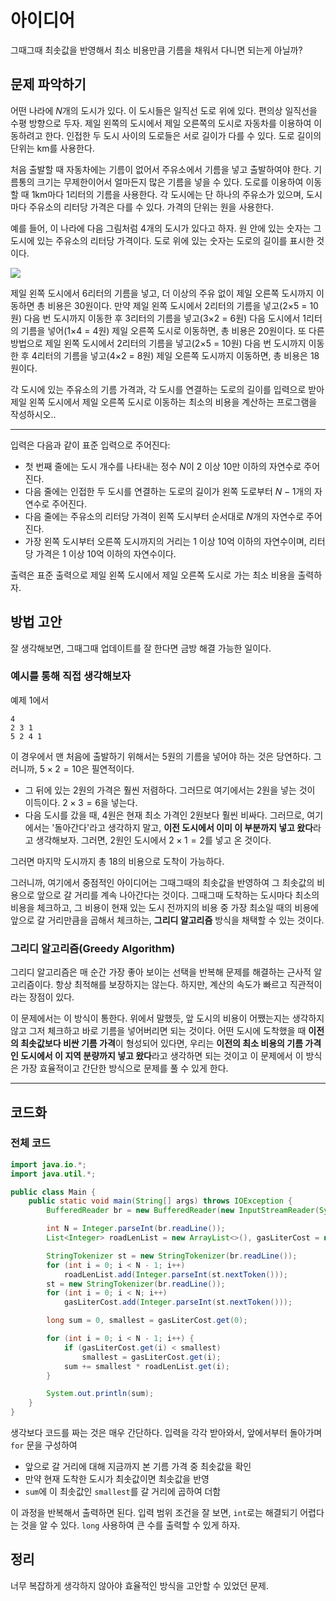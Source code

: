 # 아이디어
그때그때 최솟값을 반영해서 최소 비용만큼 기름을 채워서 다니면 되는게 아닐까?

## 문제 파악하기
어떤 나라에 $N$개의 도시가 있다. 이 도시들은 일직선 도로 위에 있다. 편의상 일직선을 수평 방향으로 두자. 제일 왼쪽의 도시에서 제일 오른쪽의 도시로 자동차를 이용하여 이동하려고 한다. 인접한 두 도시 사이의 도로들은 서로 길이가 다를 수 있다. 도로 길이의 단위는 km를 사용한다.

처음 출발할 때 자동차에는 기름이 없어서 주유소에서 기름을 넣고 출발하여야 한다. 기름통의 크기는 무제한이어서 얼마든지 많은 기름을 넣을 수 있다. 도로를 이용하여 이동할 때 1km마다 1리터의 기름을 사용한다. 각 도시에는 단 하나의 주유소가 있으며, 도시 마다 주유소의 리터당 가격은 다를 수 있다. 가격의 단위는 원을 사용한다.

예를 들어, 이 나라에 다음 그림처럼 4개의 도시가 있다고 하자. 원 안에 있는 숫자는 그 도시에 있는 주유소의 리터당 가격이다. 도로 위에 있는 숫자는 도로의 길이를 표시한 것이다. 

![](https://velog.velcdn.com/images/aoi-aoba/post/d8843193-a630-44a5-901d-8cc574284199/image.png)

제일 왼쪽 도시에서 6리터의 기름을 넣고, 더 이상의 주유 없이 제일 오른쪽 도시까지 이동하면 총 비용은 30원이다. 만약 제일 왼쪽 도시에서 2리터의 기름을 넣고(2×5 = 10원) 다음 번 도시까지 이동한 후 3리터의 기름을 넣고(3×2 = 6원) 다음 도시에서 1리터의 기름을 넣어(1×4 = 4원) 제일 오른쪽 도시로 이동하면, 총 비용은 20원이다. 또 다른 방법으로 제일 왼쪽 도시에서 2리터의 기름을 넣고(2×5 = 10원) 다음 번 도시까지 이동한 후 4리터의 기름을 넣고(4×2 = 8원) 제일 오른쪽 도시까지 이동하면, 총 비용은 18원이다.

각 도시에 있는 주유소의 기름 가격과, 각 도시를 연결하는 도로의 길이를 입력으로 받아 제일 왼쪽 도시에서 제일 오른쪽 도시로 이동하는 최소의 비용을 계산하는 프로그램을 작성하시오..

---

입력은 다음과 같이 표준 입력으로 주어진다:
- 첫 번째 줄에는 도시 개수를 나타내는 정수 $N$이 2 이상 10만 이하의 자연수로 주어진다.
- 다음 줄에는 인접한 두 도시를 연결하는 도로의 길이가 왼쪽 도로부터 $N-1$개의 자연수로 주어진다.
- 다음 줄에는 주유소의 리터당 가격이 왼쪽 도시부터 순서대로 $N$개의 자연수로 주어진다.
- 가장 왼쪽 도시부터 오른쪽 도시까지의 거리는 1 이상 10억 이하의 자연수이며, 리터당 가격은 1 이상 10억 이하의 자연수이다.

출력은 표준 출력으로 제일 왼쪽 도시에서 제일 오른쪽 도시로 가는 최소 비용을 출력하자.

## 방법 고안
잘 생각해보면, 그때그때 업데이트를 잘 한다면 금방 해결 가능한 일이다.

### 예시를 통해 직접 생각해보자
예제 1에서
```
4
2 3 1
5 2 4 1
```
이 경우에서 맨 처음에 출발하기 위해서는 5원의 기름을 넣어야 하는 것은 당연하다. 그러니까, $5 \times 2 = 10$은 필연적이다.
- 그 뒤에 있는 2원의 가격은 훨씬 저렴하다. 그러므로 여기에서는 2원을 넣는 것이 이득이다. $2 \times 3 =  6$을 넣는다.
- 다음 도시를 갔을 때, 4원은 현재 최소 가격인 2원보다 훨씬 비싸다. 그러므로, 여기에서는 '돌아간다'라고 생각하지 말고, **이전 도시에서 이미 이 부분까지 넣고 왔다**&ZeroWidthSpace;라고 생각해보자. 그러면, 2원인 도시에서 $2 \times 1 = 2$를 넣고 온 것이다.

그러면 마지막 도시까지 총 18의 비용으로 도착이 가능하다.

그러니까, 여기에서 중점적인 아이디어는 그때그때의 최솟값을 반영하여 그 최솟값의 비용으로 앞으로 갈 거리를 계속 나아간다는 것이다. 그때그때 도착하는 도시마다 최소의 비용을 체크하고, 그 비용이 현재 있는 도시 전까지의 비용 중 가장 최소일 때의 비용에 앞으로 갈 거리만큼을 곱해서 체크하는, **그리디 알고리즘** 방식을 채택할 수 있는 것이다.


### 그리디 알고리즘(Greedy Algorithm)
그리디 알고리즘은 매 순간 가장 좋아 보이는 선택을 반복해 문제를 해결하는 근사적 알고리즘이다. 항상 최적해를 보장하지는 않는다. 하지만, 계산의 속도가 빠르고 직관적이라는 장점이 있다.

이 문제에서는 이 방식이 통한다. 위에서 말했듯, 앞 도시의 비용이 어쨌는지는 생각하지 않고 그저 체크하고 바로 기름을 넣어버리면 되는 것이다. 어떤 도시에 도착했을 때 **이전의 최솟값보다 비싼 기름 가격**&ZeroWidthSpace;이 형성되어 있다면, 우리는 **이전의 최소 비용의 기름 가격인 도시에서 이 지역 분량까지 넣고 왔다**&ZeroWidthSpace;라고 생각하면 되는 것이고 이 문제에서 이 방식은 가장 효율적이고 간단한 방식으로 문제를 풀 수 있게 한다.


---

## 코드화
### 전체 코드
```java
import java.io.*;
import java.util.*;

public class Main {
    public static void main(String[] args) throws IOException {
        BufferedReader br = new BufferedReader(new InputStreamReader(System.in));

        int N = Integer.parseInt(br.readLine());
        List<Integer> roadLenList = new ArrayList<>(), gasLiterCost = new ArrayList<>();

        StringTokenizer st = new StringTokenizer(br.readLine());
        for (int i = 0; i < N - 1; i++)
            roadLenList.add(Integer.parseInt(st.nextToken()));
        st = new StringTokenizer(br.readLine());
        for (int i = 0; i < N; i++)
            gasLiterCost.add(Integer.parseInt(st.nextToken()));

        long sum = 0, smallest = gasLiterCost.get(0);

        for (int i = 0; i < N - 1; i++) {
            if (gasLiterCost.get(i) < smallest)
                smallest = gasLiterCost.get(i);
            sum += smallest * roadLenList.get(i);
        }

        System.out.println(sum);
    }
}
```
생각보다 코드를 짜는 것은 매우 간단하다. 입력을 각각 받아와서, 앞에서부터 돌아가며 `for` 문을 구성하여
- 앞으로 갈 거리에 대해 지금까지 본 기름 가격 중 최솟값을 확인
- 만약 현재 도착한 도시가 최솟값이면 최솟값을 반영
- `sum`에 이 최솟값인 `smallest`를 갈 거리에 곱하여 더함

이 과정을 반복해서 출력하면 된다. 입력 범위 조건을 잘 보면, `int`로는 해결되기 어렵다는 것을 알 수 있다. `long` 사용하여 큰 수를 출력할 수 있게 하자.

## 정리
너무 복잡하게 생각하지 않아야 효율적인 방식을 고안할 수 있었던 문제.
